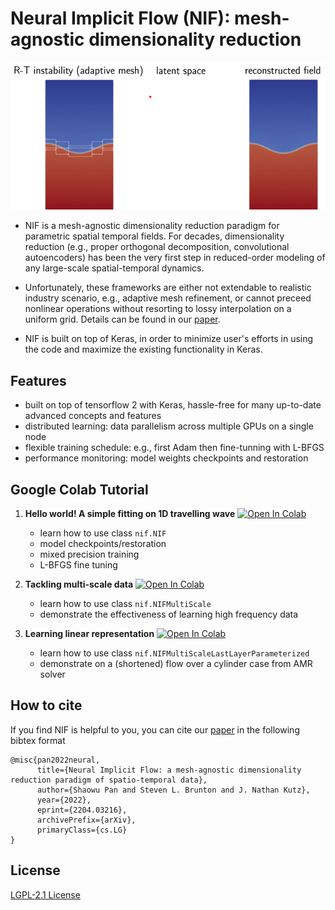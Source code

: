 # Neural Implicit Flow (NIF): mesh-agnostic dimensionality reduction

<p align="center">
  <img src="./misc/myimage.gif" alt="animated" />
</p>

- NIF is a mesh-agnostic dimensionality reduction paradigm for parametric spatial temporal fields. For decades, dimensionality reduction (e.g., proper orthogonal decomposition, convolutional autoencoders) has been the very first step in reduced-order modeling of any large-scale spatial-temporal dynamics. 

- Unfortunately, these frameworks are either not extendable to realistic industry scenario, e.g., adaptive mesh refinement, or cannot preceed nonlinear operations without resorting to lossy interpolation on a uniform grid. Details can be found in our [paper](https://arxiv.org/pdf/2204.03216.pdf).

- NIF is built on top of Keras, in order to minimize user's efforts in using the code and maximize the existing functionality in Keras. 


## Features

- built on top of tensorflow 2 with Keras, hassle-free for many up-to-date advanced concepts and features
- distributed learning: data parallelism across multiple GPUs on a single node
- flexible training schedule: e.g., first Adam then fine-tunning with L-BFGS
- performance monitoring: model weights checkpoints and restoration

## Google Colab Tutorial

1. **Hello world! A simple fitting on 1D travelling wave** [![Open In Colab](https://colab.research.google.com/assets/colab-badge.svg)](https://colab.research.google.com/github/pswpswpsw/nif/blob/master/tutorial/1_simple_1d_wave.ipynb)
	- learn how to use class `nif.NIF`
	- model checkpoints/restoration
	- mixed precision training
	- L-BFGS fine tuning

2. **Tackling multi-scale data** [![Open In Colab](https://colab.research.google.com/assets/colab-badge.svg)](https://colab.research.google.com/github/pswpswpsw/nif/blob/master/tutorial/2_multi_scale_NIF.ipynb)

    - learn how to use class `nif.NIFMultiScale`
    - demonstrate the effectiveness of learning high frequency data

3. **Learning linear representation** [![Open In Colab](https://colab.research.google.com/assets/colab-badge.svg)](https://colab.research.google.com/github/pswpswpsw/nif/blob/master/tutorial/3_multi_scale_linear_NIF.ipynb)
	- learn how to use class `nif.NIFMultiScaleLastLayerParameterized`
	- demonstrate on a (shortened) flow over a cylinder case from AMR solver

## How to cite

If you find NIF is helpful to you, you can cite our [paper](https://arxiv.org/abs/2204.03216) in the following bibtex format

```
@misc{pan2022neural,
      title={Neural Implicit Flow: a mesh-agnostic dimensionality reduction paradigm of spatio-temporal data}, 
      author={Shaowu Pan and Steven L. Brunton and J. Nathan Kutz},
      year={2022},
      eprint={2204.03216},
      archivePrefix={arXiv},
      primaryClass={cs.LG}
}
```

## License

[LGPL-2.1 License](https://github.com/pswpswpsw/nif/blob/master/LICENSE)
